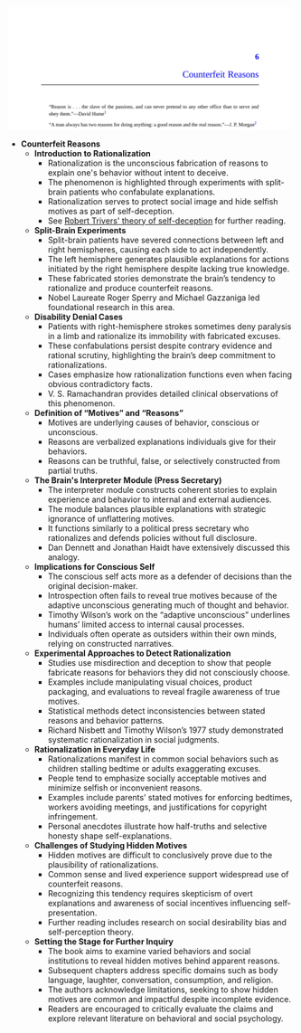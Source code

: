 ![elephant-ch06-counterfeit-reasons](elephant-ch06-counterfeit-reasons.best.png)

- **Counterfeit Reasons**
  - **Introduction to Rationalization**
    - Rationalization is the unconscious fabrication of reasons to explain one's behavior without intent to deceive.  
    - The phenomenon is highlighted through experiments with split-brain patients who confabulate explanations.  
    - Rationalization serves to protect social image and hide selfish motives as part of self-deception.  
    - See [Robert Trivers' theory of self-deception](https://en.wikipedia.org/wiki/Self-deception_(psychology)) for further reading.  
  - **Split-Brain Experiments**
    - Split-brain patients have severed connections between left and right hemispheres, causing each side to act independently.  
    - The left hemisphere generates plausible explanations for actions initiated by the right hemisphere despite lacking true knowledge.  
    - These fabricated stories demonstrate the brain’s tendency to rationalize and produce counterfeit reasons.  
    - Nobel Laureate Roger Sperry and Michael Gazzaniga led foundational research in this area.  
  - **Disability Denial Cases**
    - Patients with right-hemisphere strokes sometimes deny paralysis in a limb and rationalize its immobility with fabricated excuses.  
    - These confabulations persist despite contrary evidence and rational scrutiny, highlighting the brain’s deep commitment to rationalizations.  
    - Cases emphasize how rationalization functions even when facing obvious contradictory facts.  
    - V. S. Ramachandran provides detailed clinical observations of this phenomenon.  
  - **Definition of “Motives” and “Reasons”**
    - Motives are underlying causes of behavior, conscious or unconscious.  
    - Reasons are verbalized explanations individuals give for their behaviors.  
    - Reasons can be truthful, false, or selectively constructed from partial truths.  
  - **The Brain's Interpreter Module (Press Secretary)**
    - The interpreter module constructs coherent stories to explain experience and behavior to internal and external audiences.  
    - The module balances plausible explanations with strategic ignorance of unflattering motives.  
    - It functions similarly to a political press secretary who rationalizes and defends policies without full disclosure.  
    - Dan Dennett and Jonathan Haidt have extensively discussed this analogy.  
  - **Implications for Conscious Self**
    - The conscious self acts more as a defender of decisions than the original decision-maker.  
    - Introspection often fails to reveal true motives because of the adaptive unconscious generating much of thought and behavior.  
    - Timothy Wilson’s work on the “adaptive unconscious” underlines humans’ limited access to internal causal processes.  
    - Individuals often operate as outsiders within their own minds, relying on constructed narratives.  
  - **Experimental Approaches to Detect Rationalization**
    - Studies use misdirection and deception to show that people fabricate reasons for behaviors they did not consciously choose.  
    - Examples include manipulating visual choices, product packaging, and evaluations to reveal fragile awareness of true motives.  
    - Statistical methods detect inconsistencies between stated reasons and behavior patterns.  
    - Richard Nisbett and Timothy Wilson’s 1977 study demonstrated systematic rationalization in social judgments.  
  - **Rationalization in Everyday Life**
    - Rationalizations manifest in common social behaviors such as children stalling bedtime or adults exaggerating excuses.  
    - People tend to emphasize socially acceptable motives and minimize selfish or inconvenient reasons.  
    - Examples include parents’ stated motives for enforcing bedtimes, workers avoiding meetings, and justifications for copyright infringement.  
    - Personal anecdotes illustrate how half-truths and selective honesty shape self-explanations.  
  - **Challenges of Studying Hidden Motives**
    - Hidden motives are difficult to conclusively prove due to the plausibility of rationalizations.  
    - Common sense and lived experience support widespread use of counterfeit reasons.  
    - Recognizing this tendency requires skepticism of overt explanations and awareness of social incentives influencing self-presentation.  
    - Further reading includes research on social desirability bias and self-perception theory.  
  - **Setting the Stage for Further Inquiry**
    - The book aims to examine varied behaviors and social institutions to reveal hidden motives behind apparent reasons.  
    - Subsequent chapters address specific domains such as body language, laughter, conversation, consumption, and religion.  
    - The authors acknowledge limitations, seeking to show hidden motives are common and impactful despite incomplete evidence.  
    - Readers are encouraged to critically evaluate the claims and explore relevant literature on behavioral and social psychology.
